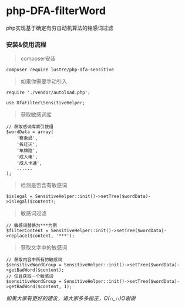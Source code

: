 # php-DFA-filterWord
php实现基于确定有穷自动机算法的铭感词过滤

###  安装&使用流程
> composer安装 

    composer require lustre/php-dfa-sensitive
   
> 如果你需要手动引入

    require './vendor/autoload.php';
    
    use DfaFilter\SensitiveHelper;

> 获取敏感词库

    // 获取感词库索引数组
    $wordData = array(
        '察象蚂',
        '拆迁灭',
        '车牌隐',
        '成人电',
        '成人卡通',
        ......
    );
   
> 检测是否含有敏感词

    $islegal = SensitiveHelper::init()->setTree($wordData)->islegal($content);
> 敏感词过滤
    
    // 敏感词替换为***为例
    $filterContent = SensitiveHelper::init()->setTree($wordData)->replace($content, '***');
    
> 获取文字中的敏感词

    // 获取内容中所有的敏感词
    $sensitiveWordGroup = SensitiveHelper::init()->setTree($wordData)->getBadWord($content);
    // 仅且获取一个敏感词
    $sensitiveWordGroup = SensitiveHelper::init()->setTree($wordData)->getBadWord($content, 1);
    
*如果大家有更好的建议，请大家多多指正，O(∩_∩)O谢谢*
